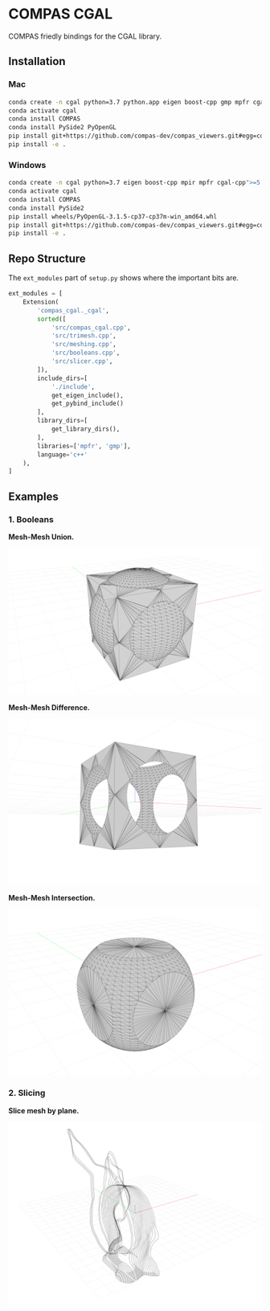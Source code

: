 # COMPAS CGAL

COMPAS friedly bindings for the CGAL library.

## Installation

### Mac

```bash
conda create -n cgal python=3.7 python.app eigen boost-cpp gmp mpfr cgal-cpp">=5.0" pybind11
conda activate cgal
conda install COMPAS
conda install PySide2 PyOpenGL
pip install git+https://github.com/compas-dev/compas_viewers.git#egg=compas_viewers
pip install -e .
```

### Windows

```bash
conda create -n cgal python=3.7 eigen boost-cpp mpir mpfr cgal-cpp">=5.0" pybind11
conda activate cgal
conda install COMPAS
conda install PySide2
pip install wheels/PyOpenGL‑3.1.5‑cp37‑cp37m‑win_amd64.whl
pip install git+https://github.com/compas-dev/compas_viewers.git#egg=compas_viewers
pip install -e .
```

## Repo Structure

The `ext_modules` part of `setup.py` shows where the important bits are.

```python
ext_modules = [
    Extension(
        'compas_cgal._cgal',
        sorted([
            'src/compas_cgal.cpp',
            'src/trimesh.cpp',
            'src/meshing.cpp',
            'src/booleans.cpp',
            'src/slicer.cpp',
        ]),
        include_dirs=[
            './include',
            get_eigen_include(),
            get_pybind_include()
        ],
        library_dirs=[
            get_library_dirs(),
        ],
        libraries=['mpfr', 'gmp'],
        language='c++'
    ),
]
```

## Examples

### 1. Booleans

**Mesh-Mesh Union.**

![images/cgal_boolean_union.png](images/cgal_boolean_union.png)

**Mesh-Mesh Difference.**

![images/cgal_boolean_difference.png](images/cgal_boolean_difference.png)

**Mesh-Mesh Intersection.**

![images/cgal_boolean_intersection.png](images/cgal_boolean_intersection.png)

### 2. Slicing

**Slice mesh by plane.**

![images/cgal_slicer.png](images/cgal_slicer.png)
